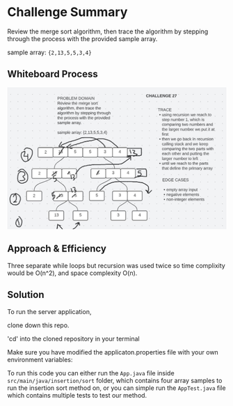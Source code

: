 # Challenge Summary

Review the merge sort algorithm, then trace the algorithm by stepping through the process with the provided sample array. 

sample array: `{2,13,5,5,3,4}`

## Whiteboard Process

![merge Sort](./mergeSort.JPG)

## Approach & Efficiency

Three separate while loops but recursion was used twice so time complixity would be O(n^2), and space complexity O(n).

## Solution

To run the server application,

clone down this repo.

'cd' into the cloned repository in your terminal

Make sure you have modified the applicaton.properties file with your own environment variables:

To run this code you can either run the `App.java` file inside `src/main/java/insertion/sort` folder, which contains four array samples to run the insertion sort method on, or you can simple run the `AppTest.java` file which contains multiple tests to test our method.